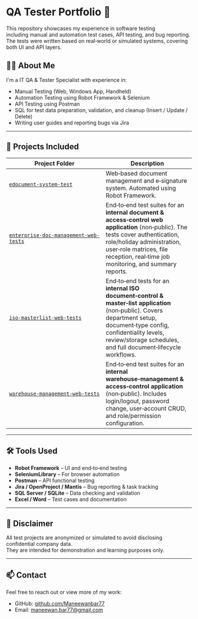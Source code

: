 # QA Tester Portfolio 🎯

This repository showcases my experience in software testing  
including manual and automation test cases, API testing, and bug reporting.  
The tests were written based on real‑world or simulated systems, covering both UI and API layers.

## 👨‍💻 About Me
I'm a IT QA & Tester Specialist with experience in:
- Manual Testing (Web, Windows App, Handheld)
- Automation Testing using Robot Framework & Selenium
- API Testing using Postman
- SQL for test data preparation, validation, and cleanup (Insert / Update / Delete)
- Writing user guides and reporting bugs via Jira

---

## 🧪 Projects Included

| Project Folder | Description |
|----------------|-------------|
| [`edocument-system-test`](./edocument-system-tests) | Web‑based document management and e‑signature system. Automated using Robot Framework. |
| [`enterprise-doc-management-web-tests`](./enterprise‑doc‑management‑web‑tests) | End‑to‑end test suites for an **internal document & access‑control web application** (non‑public). The tests cover authentication, role/holiday administration, user‑role matrices, file reception, real‑time job monitoring, and summary reports. |
| [`iso-masterlist-web-tests`](./iso-masterlist-web-tests) | End‑to‑end tests for an **internal ISO document‑control & master‑list application** (non‑public). Covers department setup, document‑type config, confidentiality levels, review/storage schedules, and full document‑lifecycle workflows. |
| [`warehouse‑management‑web‑tests`](./warehouse‑management‑web‑tests) | End‑to‑end test suites for an **internal warehouse‑management & access‑control application** (non‑public). Includes login/logout, password change, user‑account CRUD, and role/permission configuration. |

---



## 🛠️ Tools Used

- **Robot Framework** – UI and end‑to‑end testing
- **SeleniumLibrary** – For browser automation
- **Postman** – API functional testing
- **Jira / OpenProject / Mantis** – Bug reporting & task tracking
- **SQL Server / SQLite** – Data checking and validation
- **Excel / Word** – Test cases and documentation

---

## 📌 Disclaimer
All test projects are anonymized or simulated to avoid disclosing confidential company data.  
They are intended for demonstration and learning purposes only.

---

## 📫 Contact
Feel free to reach out or view more of my work:

- GitHub: [github.com/Maneewanbar77](https://github.com/Maneewanbar77)
- Email: maneewan.bar77@gmail.com
